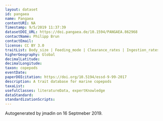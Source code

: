 ```yaml
---
layout: dataset
id: pangaea
name: Pangaea
contentURI: NA
Timestamp: 9/5/2019 11:37:39
datasetDOI_URL: https://doi.pangaea.de/10.1594/PANGAEA.862968
contactName: Philipp Brun
contactEmail: 
license: CC BY 3.0
traitList: Body_size | Feeding_mode | Clearance_rates | Ingestion_rates | Spawning_strategy | Egg_size | Clutch_size | Fecundity | Myelination | Hibernation | Resting_eggs | Respiration_rates | Growth_rates | Development_duration
higherGeography: Global
decimalLatitude: 
decimalLongitude: 
taxon: copepods
eventDate: 
paperDOIcitation: https://doi.org/10.5194/essd-9-99-2017
description: A trait database for marine copepods
taxaList: 
usefulClasses: literatureData, expertKnowledge
dataStandard: 
standardizationScripts: 
---
```


Autogenerated by jmadin on 16 Septmeber 2019.
